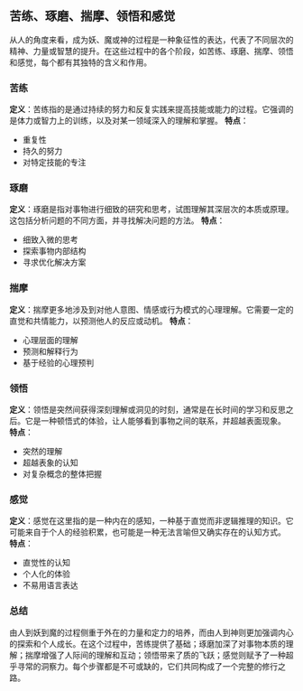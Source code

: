## 苦练、琢磨、揣摩、领悟和感觉
从人的角度来看，成为妖、魔或神的过程是一种象征性的表达，代表了不同层次的精神、力量或智慧的提升。在这些过程中的各个阶段，如苦练、琢磨、揣摩、领悟和感觉，每个都有其独特的含义和作用。
### 苦练
**定义**：苦练指的是通过持续的努力和反复实践来提高技能或能力的过程。它强调的是体力或智力上的训练，以及对某一领域深入的理解和掌握。
**特点**：
- 重复性
- 持久的努力
- 对特定技能的专注
### 琢磨
**定义**：琢磨是指对事物进行细致的研究和思考，试图理解其深层次的本质或原理。这包括分析问题的不同方面，并寻找解决问题的方法。
**特点**：
- 细致入微的思考
- 探索事物内部结构
- 寻求优化解决方案
### 揣摩
**定义**：揣摩更多地涉及到对他人意图、情感或行为模式的心理理解。它需要一定的直觉和共情能力，以预测他人的反应或动机。
**特点**：
- 心理层面的理解
- 预测和解释行为
- 基于经验的心理预判
### 领悟
**定义**：领悟是突然间获得深刻理解或洞见的时刻，通常是在长时间的学习和反思之后。它是一种顿悟式的体验，让人能够看到事物之间的联系，并超越表面现象。
**特点**：
- 突然的理解
- 超越表象的认知
- 对复杂概念的整体把握
### 感觉
**定义**：感觉在这里指的是一种内在的感知，一种基于直觉而非逻辑推理的知识。它可能来自于个人的经验积累，也可能是一种无法言喻但又确实存在的认知方式。
**特点**：
- 直觉性的认知
- 个人化的体验
- 不易用语言表达
### 总结
由人到妖到魔的过程侧重于外在的力量和定力的培养，而由人到神则更加强调内心的探索和个人成长。在这个过程中，苦练提供了基础；琢磨加深了对事物本质的理解；揣摩增强了人际间的理解和互动；领悟带来了质的飞跃；感觉则赋予了一种超乎寻常的洞察力。每个步骤都是不可或缺的，它们共同构成了一个完整的修行之路。